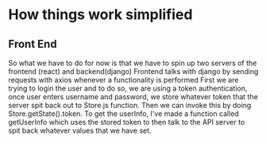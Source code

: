 # How things work simplified

## Front End
So what we have to do for now is that we have to spin up two servers of the frontend (react)
and backend(django)
Frontend talks with django by sending requests with axios whenever a functionality is performed
First we are trying to login the user and to do so, we are using a token authentication, once user enters 
username and password, we store whatever token that the server spit back out to Store.js function.
Then we can invoke this by doing Store.getState().token.
To get the userInfo, I've made a function called getUserInfo which uses the stored token to then talk to the
API server to spit back whatever values that we have set. 